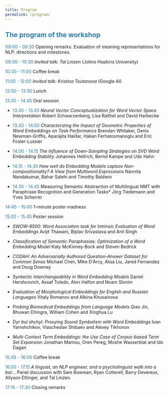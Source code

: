 ```yaml
---
title: Program
permalink: /program/
---
```


## <span style="color:#267CB9"> The program of the workshop </span>

<span style="color:#267CB9"> 09:00 - 09:30</span> Opening remarks. Evaluation of meaning representations for NLP: directions and milestones. 

<span style="color:#267CB9"> 09:30 - 10:30</span> *Invited talk: Tal Linzen* (Johns Hopkins University) 

<span style="color:#267CB9"> 10:30 - 11:00</span> Coffee break 

<span style="color:#267CB9"> 11:00 - 12:00</span> *Invited talk: Kristina Toutanova* (Google AI) 

<span style="color:#267CB9"> 12:00 - 13:30</span> Lunch 

<span style="color:#267CB9"> 13.30 - 14.45</span> Oral session

 - <span style="color:#267CB9"> 13.30 - 13.45</span> *Neural Vector Conceptualization for Word Vector Space Interpretation*
    Robert Schwarzenberg, Lisa Raithel and David Harbecke 

 - <span style="color:#267CB9"> 13.45 - 14.00</span> *Characterizing the Impact of Geometric Properties of Word Embeddings on Task Performance*
    Brendan Whitaker, Denis Newman-Griffis, Aparajita Haldar, Hakan Ferhatosmanoglu and Eric Fosler-Lussier 

 - <span style="color:#267CB9"> 14.00 - 14.15</span> *The Influence of Down-Sampling Strategies on SVD Word Embedding Stability*
    Johannes Hellrich, Bernd Kampe and Udo Hahn 

 - <span style="color:#267CB9"> 14.15 - 14.30</span> *How well do Embedding Models capture Non-compositionality? A View from Multiword Expressions*
    Navnita Nandakumar, Bahar Salehi and Timothy Baldwin 

 - <span style="color:#267CB9"> 14.30 - 14.45</span> Measuring Semantic Abstraction of Multilingual NMT with Paraphrase Recognition and Generation Tasks*
   Jörg Tiedemann and Yves Scherrer 

<span style="color:#267CB9"> 14:45 - 15:00</span> 1-minute poster madness  

<span style="color:#267CB9"> 15.00 - 15.45</span> Poster session

 - *SWOW-8500: Word Association task for Intrinsic Evaluation of Word Embeddings*
    Avijit Thawani, Biplav Srivastava and Anil Singh 

- *Classification of Semantic Paraphasias: Optimization of a Word Embedding Model*
   Katy McKinney-Bock and Steven Bedrick 

 - *CODAH: An Adversarially Authored Question-Answer Dataset for Common Sense*
    Michael Chen, Mike D'Arcy, Alisa Liu, Jared Fernandez and  Doug Downey

 - *Syntactic Interchangeability in Word Embedding Models*
    Daniel Hershcovich, Assaf Toledo, Alon Halfon and Noam Slonim 

 - *Evaluation of Morphological Embeddings for English and Russian Languages*
    Vitaly Romanov and Albina Khusainova 

 - *Probing Biomedical Embeddings from Language Models*
    Qiao Jin, Bhuwan Dhingra, William Cohen and Xinghua Lu 

 - *Dyr bul shchyl. Proxying Sound Symbolism with Word Embeddings*
    Ivan Yamshchikov, Viascheslav Shibaev and Alexey Tikhonov 

 - *Multi-Context Term Embeddings: the Use Case of Corpus-based Term Set Expansion*
    Jonathan Mamou, Oren Pereg, Moshe Wasserblat and Ido Dagan 

<span style="color:#267CB9"> 15:45 - 16:00</span> Coffee break 

<span style="color:#267CB9"> 16.00 - 17.15</span> *A linguist, an NLP engineer, and a psycholinguist walk into a bar...* Panel discussion with Sam Bowman, Ryan Cotterell, Barry Devereux, Allyson Ettinger, and Tal Linzen. 

<span style="color:#267CB9"> 17:15 - 17:30</span> Closing remarks 